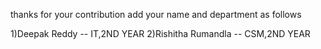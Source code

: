 thanks for your contribution
add your name and department as follows

1)Deepak Reddy -- IT,2ND YEAR
2)Rishitha Rumandla  -- CSM,2ND YEAR 
